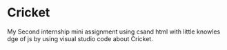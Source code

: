 # Cricket
My Second internship mini assignment using csand html with little knowles dge of js by using visual studio code about Cricket.
